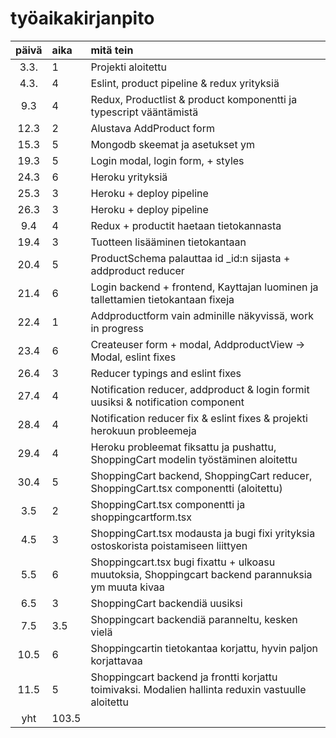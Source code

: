 # työaikakirjanpito

| päivä | aika | mitä tein  |
| :----:|:-----| :-----|
| 3.3.  |  1   | Projekti aloitettu |
| 4.3.  |  4   | Eslint, product pipeline & redux yrityksiä |
| 9.3   |  4   | Redux, Productlist & product komponentti ja typescript vääntämistä |
| 12.3  |  2   | Alustava AddProduct form |
| 15.3  |  5   | Mongodb skeemat ja asetukset ym |
| 19.3  |  5   | Login modal, login form, + styles |
| 24.3  |  6   | Heroku yrityksiä |
| 25.3  |  3   | Heroku + deploy pipeline |
| 26.3  |  3   | Heroku + deploy pipeline |
| 9.4   |  4   | Redux + productit haetaan tietokannasta |
| 19.4  |  3   | Tuotteen lisääminen tietokantaan |
| 20.4  |  5   | ProductSchema palauttaa id _id:n sijasta + addproduct reducer |
| 21.4  |  6   | Login backend + frontend, Kayttajan luominen ja tallettamien tietokantaan fixeja |
| 22.4  |  1   | Addproductform vain adminille näkyvissä, work in progress |
| 23.4  |  6   | Createuser form + modal, AddproductView -> Modal, eslint fixes | 
| 26.4  |  3   | Reducer typings and eslint fixes |
| 27.4  |  4   | Notification reducer, addproduct & login formit uusiksi & notification component |
| 28.4  |  4   | Notification reducer fix & eslint fixes & projekti herokuun probleemeja |
| 29.4  |  4   | Heroku probleemat fiksattu ja pushattu, ShoppingCart modelin työstäminen aloitettu |
| 30.4  |  5   | ShoppingCart backend, ShoppingCart reducer, ShoppingCart.tsx componentti (aloitettu) |
| 3.5   |  2   | ShoppingCart.tsx componentti ja shoppingcartform.tsx |
| 4.5   |  3   | ShoppingCart.tsx modausta ja bugi fixi yrityksia ostoskorista poistamiseen liittyen |
| 5.5   |  6   | Shoppingcart.tsx bugi fixattu + ulkoasu muutoksia, Shoppingcart backend parannuksia ym muuta kivaa |
| 6.5   |  3   | ShoppingCart backendiä uusiksi |
| 7.5   |  3.5 | Shoppingcart backendiä paranneltu, kesken vielä |
| 10.5  |  6   | Shoppingcartin tietokantaa korjattu, hyvin paljon korjattavaa |
| 11.5  |  5   | Shoppingcart backend ja frontti korjattu toimivaksi. Modalien hallinta reduxin vastuulle aloitettu |
| yht   |  103.5  | | 
